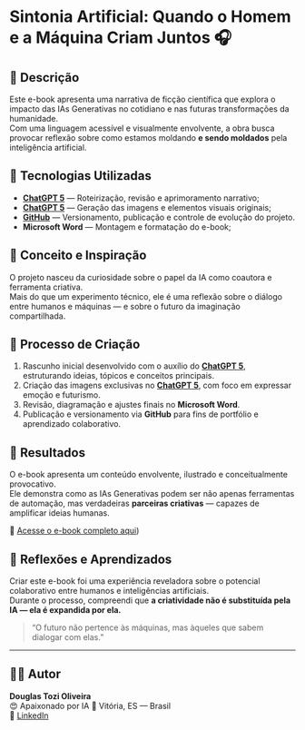 # Sintonia Artificial: Quando o Homem e a Máquina Criam Juntos 🎧

## 📒 Descrição
Este e-book apresenta uma narrativa de ficção científica que explora o impacto das IAs Generativas no cotidiano e nas futuras transformações da humanidade.  
Com uma linguagem acessível e visualmente envolvente, a obra busca provocar reflexão sobre como estamos moldando **e sendo moldados** pela inteligência artificial.

## 🤖 Tecnologias Utilizadas
- **[ChatGPT 5](https://chat.openai.com)** — Roteirização, revisão e aprimoramento narrativo;  
- **[ChatGPT 5](https://chat.openai.com)** — Geração das imagens e elementos visuais originais;
- **[GitHub](https://github.com/DouglasTozi/DIO_IA_Generativa_Natty_or_Not)** — Versionamento, publicação e controle de evolução do projeto.
- **Microsoft Word** — Montagem e formatação do e-book;  


## 🧠 Conceito e Inspiração
O projeto nasceu da curiosidade sobre o papel da IA como coautora e ferramenta criativa.  
Mais do que um experimento técnico, ele é uma reflexão sobre o diálogo entre humanos e máquinas — e sobre o futuro da imaginação compartilhada.

## 🧐 Processo de Criação
1. Rascunho inicial desenvolvido com o auxílio do **[ChatGPT 5](https://chat.openai.com)**, estruturando ideias, tópicos e conceitos principais.  
2. Criação das imagens exclusivas no **[ChatGPT 5](https://chat.openai.com)**, com foco em expressar emoção e futurismo.  
3. Revisão, diagramação e ajustes finais no **Microsoft Word**.  
4. Publicação e versionamento via **GitHub** para fins de portfólio e aprendizado colaborativo.

## 🚀 Resultados
O e-book apresenta um conteúdo envolvente, ilustrado e conceitualmente provocativo.  
Ele demonstra como as IAs Generativas podem ser não apenas ferramentas de automação, mas verdadeiras **parceiras criativas** — capazes de amplificar ideias humanas.

📘 [Acesse o e-book completo aqui](https://github.com/DouglasTozi/DIO_IA_Generativa_Natty_or_Not/raw/main/E-BOOK/EBOOK%20-%20Ficção%20científica%20-%20DIO.docx))

## 💭 Reflexões e Aprendizados
Criar este e-book foi uma experiência reveladora sobre o potencial colaborativo entre humanos e inteligências artificiais.  
Durante o processo, compreendi que **a criatividade não é substituída pela IA — ela é expandida por ela.**

> “O futuro não pertence às máquinas, mas àqueles que sabem dialogar com elas.”

---

## 👨‍💻 Autor
**Douglas Tozi Oliveira**  
😍 Apaixonado por IA
📍 Vitória, ES — Brasil  
🔗 [LinkedIn](https://www.linkedin.com/in/douglastozi)
